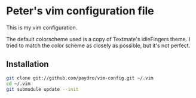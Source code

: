 # Peter's vim configuration file

This is my vim configuration.

The default colorscheme used is a copy of Textmate's idleFingers
theme. I tried to match the color scheme as closely as possible, but
it's not perfect.

## Installation

```sh
git clone git://github.com/paydro/vim-config.git ~/.vim
cd ~/.vim
git submodule update --init
```
